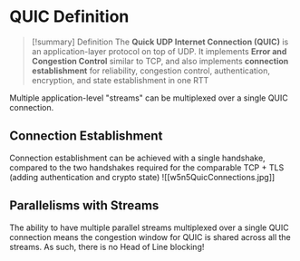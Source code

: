 # QUIC Definition
> [!summary] Definition
> The **Quick UDP Internet Connection (QUIC)** is an application-layer protocol on top of UDP.
> It implements **Error and Congestion Control** similar to TCP, and also implements **connection establishment** for reliability, congestion control, authentication, encryption, and state establishment in one RTT

Multiple application-level "streams" can be multiplexed over a single QUIC connection.

## Connection Establishment
Connection establishment can be achieved with a single handshake, compared to the two handshakes required for the comparable TCP + TLS (adding authentication and crypto state)
![[w5n5QuicConnections.jpg]]
## Parallelisms with Streams
The ability to have multiple parallel streams multiplexed over a single QUIC connection means the congestion window for QUIC is shared across all the streams. As such, there is no Head of Line blocking!